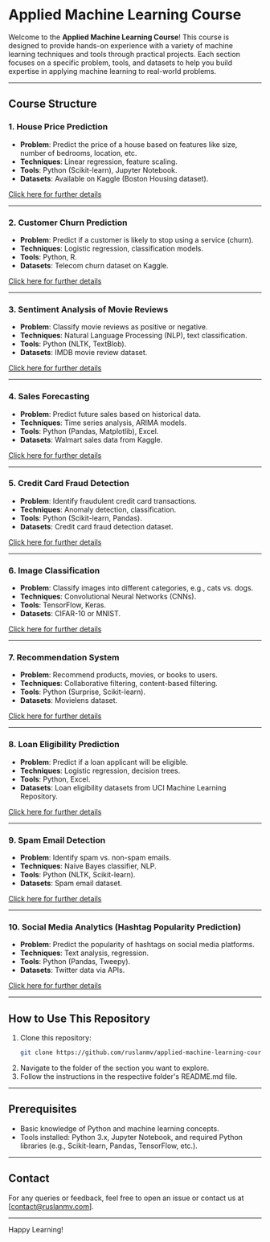 # Applied Machine Learning Course

Welcome to the **Applied Machine Learning Course**! This course is designed to provide hands-on experience with a variety of machine learning techniques and tools through practical projects. Each section focuses on a specific problem, tools, and datasets to help you build expertise in applying machine learning to real-world problems.

---

## Course Structure

### 1. House Price Prediction
- **Problem**: Predict the price of a house based on features like size, number of bedrooms, location, etc.
- **Techniques**: Linear regression, feature scaling.
- **Tools**: Python (Scikit-learn), Jupyter Notebook.
- **Datasets**: Available on Kaggle (Boston Housing dataset).

[Click here for further details](./House_Price_Prediction/)

---

### 2. Customer Churn Prediction
- **Problem**: Predict if a customer is likely to stop using a service (churn).
- **Techniques**: Logistic regression, classification models.
- **Tools**: Python, R.
- **Datasets**: Telecom churn dataset on Kaggle.

[Click here for further details](./Customer_Churn_Prediction/)

---

### 3. Sentiment Analysis of Movie Reviews
- **Problem**: Classify movie reviews as positive or negative.
- **Techniques**: Natural Language Processing (NLP), text classification.
- **Tools**: Python (NLTK, TextBlob).
- **Datasets**: IMDB movie review dataset.

[Click here for further details](./Sentiment_Analysis/)

---

### 4. Sales Forecasting
- **Problem**: Predict future sales based on historical data.
- **Techniques**: Time series analysis, ARIMA models.
- **Tools**: Python (Pandas, Matplotlib), Excel.
- **Datasets**: Walmart sales data from Kaggle.

[Click here for further details](./Sales_Forecasting/)

---

### 5. Credit Card Fraud Detection
- **Problem**: Identify fraudulent credit card transactions.
- **Techniques**: Anomaly detection, classification.
- **Tools**: Python (Scikit-learn, Pandas).
- **Datasets**: Credit card fraud detection dataset.

[Click here for further details](./Credit_Card_Fraud_Detection/)

---

### 6. Image Classification
- **Problem**: Classify images into different categories, e.g., cats vs. dogs.
- **Techniques**: Convolutional Neural Networks (CNNs).
- **Tools**: TensorFlow, Keras.
- **Datasets**: CIFAR-10 or MNIST.

[Click here for further details](./Image_Classification/)

---

### 7. Recommendation System
- **Problem**: Recommend products, movies, or books to users.
- **Techniques**: Collaborative filtering, content-based filtering.
- **Tools**: Python (Surprise, Scikit-learn).
- **Datasets**: Movielens dataset.

[Click here for further details](./Recommendation_System/)

---

### 8. Loan Eligibility Prediction
- **Problem**: Predict if a loan applicant will be eligible.
- **Techniques**: Logistic regression, decision trees.
- **Tools**: Python, Excel.
- **Datasets**: Loan eligibility datasets from UCI Machine Learning Repository.

[Click here for further details](./Loan_Eligibility_Prediction/)

---

### 9. Spam Email Detection
- **Problem**: Identify spam vs. non-spam emails.
- **Techniques**: Naive Bayes classifier, NLP.
- **Tools**: Python (NLTK, Scikit-learn).
- **Datasets**: Spam email dataset.

[Click here for further details](./Spam_Email_Detection/)

---

### 10. Social Media Analytics (Hashtag Popularity Prediction)
- **Problem**: Predict the popularity of hashtags on social media platforms.
- **Techniques**: Text analysis, regression.
- **Tools**: Python (Pandas, Tweepy).
- **Datasets**: Twitter data via APIs.

[Click here for further details](./Social_Media_Analytics/)

---

## How to Use This Repository
1. Clone this repository:
   ```bash
   git clone https://github.com/ruslanmv/applied-machine-learning-course.git
   ```
2. Navigate to the folder of the section you want to explore.
3. Follow the instructions in the respective folder's README.md file.

---

## Prerequisites
- Basic knowledge of Python and machine learning concepts.
- Tools installed: Python 3.x, Jupyter Notebook, and required Python libraries (e.g., Scikit-learn, Pandas, TensorFlow, etc.).

---

## Contact
For any queries or feedback, feel free to open an issue or contact us at [contact@ruslanmv.com].

---

Happy Learning!
